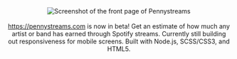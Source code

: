 <div align="center">
<img src="https://github.com/Jeith/pennystreams/blob/master/public/assets/hero-thumbnail.png?raw=true" alt="Screenshot of the front page of Pennystreams" align="center">
</div>
<br />

<div align="center">
<a href="https://pennystreams.com">https://pennystreams.com</a> is now in beta! Get an estimate of how much any artist or band has earned through Spotify streams. Currently still building out responsiveness for mobile screens. Built with Node.js, SCSS/CSS3, and HTML5.
</div>
<br />
